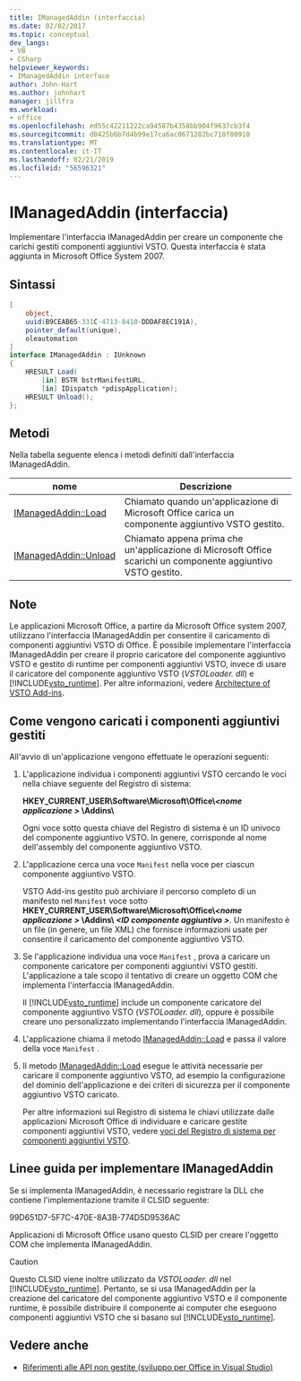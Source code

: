 ```yaml
---
title: IManagedAddin (interfaccia)
ms.date: 02/02/2017
ms.topic: conceptual
dev_langs:
- VB
- CSharp
helpviewer_keywords:
- IManagedAddin interface
author: John-Hart
ms.author: johnhart
manager: jillfra
ms.workload:
- office
ms.openlocfilehash: ed55c42211222ca94587b4358bb904f9637cb3f4
ms.sourcegitcommit: d0425b6b7d4b99e17ca6ac0671282bc718f80910
ms.translationtype: MT
ms.contentlocale: it-IT
ms.lasthandoff: 02/21/2019
ms.locfileid: "56596321"
---
```

# <a name="imanagedaddin-interface"></a>IManagedAddin (interfaccia)
  Implementare l'interfaccia IManagedAddin per creare un componente che carichi gestiti componenti aggiuntivi VSTO. Questa interfaccia è stata aggiunta in Microsoft Office System 2007.

## <a name="syntax"></a>Sintassi

```csharp
[
    object,
    uuid(B9CEAB65-331C-4713-8410-DDDAF8EC191A),
    pointer_default(unique),
    oleautomation
]
interface IManagedAddin : IUnknown
{
    HRESULT Load(
        [in] BSTR bstrManifestURL,
        [in] IDispatch *pdispApplication);
    HRESULT Unload();
};
```

## <a name="methods"></a>Metodi
 Nella tabella seguente elenca i metodi definiti dall'interfaccia IManagedAddin.

|nome|Descrizione|
|----------|-----------------|
|[IManagedAddin::Load](../vsto/imanagedaddin-load.md)|Chiamato quando un'applicazione di Microsoft Office carica un componente aggiuntivo VSTO gestito.|
|[IManagedAddin::Unload](../vsto/imanagedaddin-unload.md)|Chiamato appena prima che un'applicazione di Microsoft Office scarichi un componente aggiuntivo VSTO gestito.|

## <a name="remarks"></a>Note
 Le applicazioni Microsoft Office, a partire da Microsoft Office system 2007, utilizzano l'interfaccia IManagedAddin per consentire il caricamento di componenti aggiuntivi VSTO di Office. È possibile implementare l'interfaccia IManagedAddin per creare il proprio caricatore del componente aggiuntivo VSTO e gestito di runtime per componenti aggiuntivi VSTO, invece di usare il caricatore del componente aggiuntivo VSTO (*VSTOLoader. dll*) e [!INCLUDE[vsto_runtime](../vsto/includes/vsto-runtime-md.md)]. Per altre informazioni, vedere [Architecture of VSTO Add-ins](../vsto/architecture-of-vsto-add-ins.md).

## <a name="how-managed-add-ins-are-loaded"></a>Come vengono caricati i componenti aggiuntivi gestiti
 All'avvio di un'applicazione vengono effettuate le operazioni seguenti:

1. L'applicazione individua i componenti aggiuntivi VSTO cercando le voci nella chiave seguente del Registro di sistema:

    **HKEY_CURRENT_USER\Software\Microsoft\Office\\*\<nome applicazione >* \Addins\\**

    Ogni voce sotto questa chiave del Registro di sistema è un ID univoco del componente aggiuntivo VSTO. In genere, corrisponde al nome dell'assembly del componente aggiuntivo VSTO.

2. L'applicazione cerca una voce `Manifest` nella voce per ciascun componente aggiuntivo VSTO.

    VSTO Add-ins gestito può archiviare il percorso completo di un manifesto nel `Manifest` voce sotto **HKEY_CURRENT_USER\Software\Microsoft\Office\\_\<nome applicazione >_ \Addins\\  _\<ID componente aggiuntivo >_**. Un manifesto è un file (in genere, un file XML) che fornisce informazioni usate per consentire il caricamento del componente aggiuntivo VSTO.

3. Se l'applicazione individua una voce `Manifest` , prova a caricare un componente caricatore per componenti aggiuntivi VSTO gestiti. L'applicazione a tale scopo il tentativo di creare un oggetto COM che implementa l'interfaccia IManagedAddin.

    Il [!INCLUDE[vsto_runtime](../vsto/includes/vsto-runtime-md.md)] include un componente caricatore del componente aggiuntivo VSTO (*VSTOLoader. dll*), oppure è possibile creare uno personalizzato implementando l'interfaccia IManagedAddin.

4. L'applicazione chiama il metodo [IManagedAddin::Load](../vsto/imanagedaddin-load.md) e passa il valore della voce `Manifest` .

5. Il metodo [IManagedAddin::Load](../vsto/imanagedaddin-load.md) esegue le attività necessarie per caricare il componente aggiuntivo VSTO, ad esempio la configurazione del dominio dell'applicazione e dei criteri di sicurezza per il componente aggiuntivo VSTO caricato.

   Per altre informazioni sul Registro di sistema le chiavi utilizzate dalle applicazioni Microsoft Office di individuare e caricare gestite componenti aggiuntivi VSTO, vedere [voci del Registro di sistema per componenti aggiuntivi VSTO](../vsto/registry-entries-for-vsto-add-ins.md).

## <a name="guidance-to-implement-imanagedaddin"></a>Linee guida per implementare IManagedAddin
 Se si implementa IManagedAddin, è necessario registrare la DLL che contiene l'implementazione tramite il CLSID seguente:

 99D651D7-5F7C-470E-8A3B-774D5D9536AC

 Applicazioni di Microsoft Office usano questo CLSID per creare l'oggetto COM che implementa IManagedAddin.

> [!CAUTION]
>  Questo CLSID viene inoltre utilizzato da *VSTOLoader. dll* nel [!INCLUDE[vsto_runtime](../vsto/includes/vsto-runtime-md.md)]. Pertanto, se si usa IManagedAddin per la creazione del caricatore del componente aggiuntivo VSTO e il componente runtime, è possibile distribuire il componente ai computer che eseguono componenti aggiuntivi VSTO che si basano sul [!INCLUDE[vsto_runtime](../vsto/includes/vsto-runtime-md.md)].

## <a name="see-also"></a>Vedere anche
- [Riferimenti alle API non gestite &#40;sviluppo per Office in Visual Studio&#41;](../vsto/unmanaged-api-reference-office-development-in-visual-studio.md)
